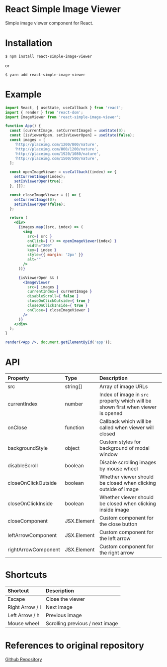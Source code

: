 # React Simple Image Viewer

Simple image viewer component for React.

# Installation

```shell
$ npm install react-simple-image-viewer
```
or
```shell
$ yarn add react-simple-image-viewer
```

# Example

```jsx
import React, { useState, useCallback } from 'react';
import { render } from 'react-dom';
import ImageViewer from 'react-simple-image-viewer';

function App() {
  const [currentImage, setCurrentImage] = useState(0);
  const [isViewerOpen, setIsViewerOpen] = useState(false);
  const images = [
    'http://placeimg.com/1200/800/nature',
    'http://placeimg.com/800/1200/nature',
    'http://placeimg.com/1920/1080/nature',
    'http://placeimg.com/1500/500/nature',
  ];

  const openImageViewer = useCallback((index) => {
    setCurrentImage(index);
    setIsViewerOpen(true);
  }, []);

  const closeImageViewer = () => {
    setCurrentImage(0);
    setIsViewerOpen(false);
  };

  return (
    <div>
      {images.map((src, index) => (
        <img
          src={ src }
          onClick={ () => openImageViewer(index) }
          width="300"
          key={ index }
          style={{ margin: '2px' }}
          alt=""
        />
      ))}

      {isViewerOpen && (
        <ImageViewer
          src={ images }
          currentIndex={ currentImage }
          disableScroll={ false }
          closeOnClickOutside={ true }
          closeOnClickInside={ true }
          onClose={ closeImageViewer }
        />
      )}
    </div>
  );
}

render(<App />, document.getElementById('app'));
```
# API

| Property              |  Type         | Description                                                                       |
| :--------------       | :--------     | :-------------------------------------------------------------------------------- |
| src                   | string[]      | Array of image URLs                                                               |
| currentIndex          | number        | Index of image in `src` property which will be shown first when viewer is opened  |
| onClose               | function      | Callback which will be called when viewer will closed                             |
| backgroundStyle       | object        | Custom styles for background of modal window                                      |
| disableScroll         | boolean       | Disable scrolling images by mouse wheel                                           |
| closeOnClickOutside   | boolean       | Whether viewer should be closed when clicking outside of image                    |
| closeOnClickInside    | boolean       | Whether viewer should be closed when clicking inside image                        |
| closeComponent        | JSX.Element   | Custom component for the close button                                             |
| leftArrowComponent    | JSX.Element   | Custom component for the left arrow                                               |
| rightArrowComponent   | JSX.Element   | Custom component for the right arrow                                              |

# Shortcuts

| Shortcut        | Description                     |
| :-------------- | :------------------------------ |
| Escape          | Close the viewer                |
| Right Arrow / l | Next image                      |
| Left Arrow / h  | Previous image                  |
| Mouse wheel     | Scrolling previous / next image |

# References to original repository

[Github Repository](https://github.com/specter256/react-simple-image-viewer)
